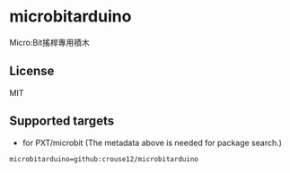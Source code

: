 # microbitarduino

Micro:Bit搖桿專用積木

## License

MIT

## Supported targets

* for PXT/microbit
(The metadata above is needed for package search.)

```package
microbitarduino=github:crouse12/microbitarduino
```
